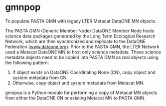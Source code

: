 gmnpop
======

To populate PASTA GMN with legacy LTER Metacat DataONE MN objects.

The PASTA GMN (Generic Member Node) DataONE Member Node hosts science data packages generated by the Long Term Ecological Research Network, which are then synchronized and replicate to the DataONE Federation (www.dataone.org). Prior to the PASTA GMN, the LTER Network used a Metacat DataONE MN to host only science metadata. These science metadata objects need to be copied into PASTA GMN as real objects using the following pattern:
  1. If object exists on DataONE Coordinating Node (CN), copy object and system metadata from CN
  2. Otherwise, copy object and system metadata from Metacat MN.
  
gmnpop is a Python module for performing a copy of Metacat MN objects from either the DataONE CN or existing Metacat MN to PASTA GMN.
